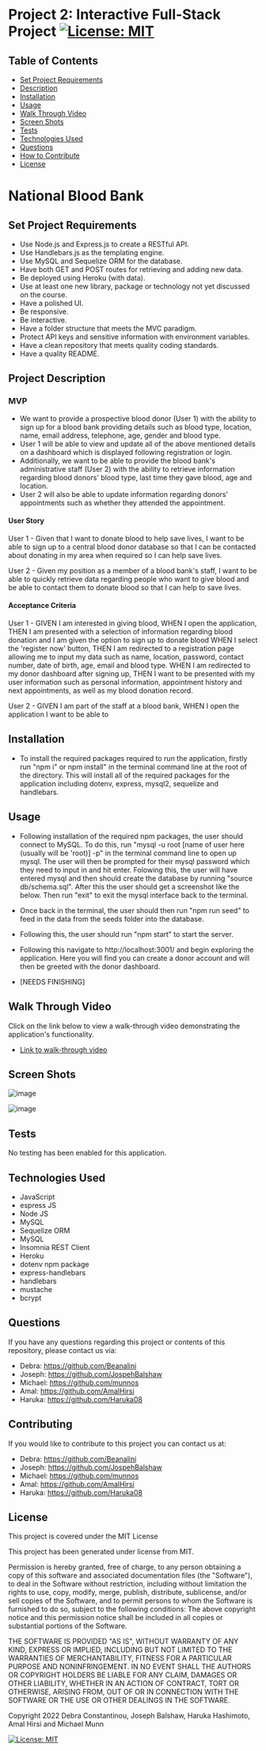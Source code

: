 # Project 2: Interactive Full-Stack Project [![License: MIT](https://img.shields.io/badge/License-MIT-yellow.svg)](https://opensource.org/licenses/MIT)  
  
  ## Table of Contents
  * [Set Project Requirements](#set-project-requirements)
  * [Description](#description)
  * [Installation](#installation)
  * [Usage](#usage)
  * [Walk Through Video](#walk-through-video)
  * [Screen Shots](#screen-shots)
  * [Tests](#tests)
  * [Technologies Used](#technologies-used)  
  * [Questions](#questions)
  * [How to Contribute](#How-to-Contribute)   
  * [License](#license)
  
  # National Blood Bank
  
  ## Set Project Requirements
  
  - Use Node.js and Express.js to create a RESTful API.
  - Use Handlebars.js as the templating engine.
  - Use MySQL and Sequelize ORM for the database.
  - Have both GET and POST routes for retrieving and adding new data.
  - Be deployed using Heroku (with data).
  - Use at least one new library, package or technology not yet discussed on the course.
  - Have a polished UI.
  - Be responsive.
  - Be interactive.
  - Have a folder structure that meets the MVC paradigm.
  - Protect API keys and sensitive information with environment variables.
  - Have a clean repository that meets quality coding standards.
  - Have a quality README.
   
  ## Project Description
  
  ### MVP 
  
  - We want to provide a prospective blood donor (User 1) with the ability to sign up for a blood bank providing details such as blood type, location, name, email         address, telephone, age, gender and blood type.
  - User 1 will be able to view and update all of the above mentioned details on a dashboard which is displayed following registration or login.
  - Additionally, we want to be able to provide the blood bank's administrative staff (User 2) with the ability to retrieve information regarding blood donors' blood type, last time they gave blood, age and location.
  - User 2 will also be able to update information regarding donors' appointments such as whether they attended the appointment.
 

  #### User Story

User 1 - Given that I want to donate blood to help save lives, I want to be able to sign up to a central blood donor database so that I can be contacted about donating in my area when required so I can help save lives.

User 2 - Given my position as a member of a blood bank's staff, I want to be able to quickly retrieve data regarding people who want to give blood and be able to contact them to donate blood so that I can help to save lives.

 

#### Acceptance Criteria

User 1 - GIVEN I am interested in giving blood,
WHEN I open the application,
THEN I am presented with a selection of information regarding blood donation and I am given the option to sign up to donate blood
WHEN I select the 'register now' button, 
THEN I am redirected to a registration page allowing me to input my data such as name, location, password, contact number, date of birth, age, email and blood type.
WHEN I am redirected to my donor dashboard after signing up,
THEN I want to be presented with my user information such as personal information, appointment history and next appointments, as well as my blood donation record.

User 2 - GIVEN I am part of the staff at a blood bank,
WHEN I open the application I want to be able to 



  ## Installation
  
  - To install the required packages required to run the application, firstly run "npm i" or npm install" in the terminal command line at the root of the directory. This will install all of the required packages for the application including dotenv, express, mysql2, sequelize and handlebars.
  
  ## Usage

- Following installation of the required npm packages, the user should connect to MySQL. To do this, run "mysql -u root [name of user here (usually will be 'root)] -p" in the terminal command line to open up mysql. The user will then be prompted for their mysql password which they need to input in and hit enter. Folowing this, the user will have entered mysql and then should create the database by running "source db/schema.sql". After this the user should get a screenshot like the below. Then run "exit" to exit the mysql interface back to the terminal.

- Once back in the terminal, the user should then run "npm run seed" to feed in the data from the seeds folder into the database.

- Following this, the user should run "npm start" to start the server.

- Following this navigate to http://localhost:3001/ and begin exploring the application. Here you will find you can create a donor account and will then be greeted with the donor dashboard.
  
 - [NEEDS FINISHING]
 
 ## Walk Through Video

   Click on the link below to view a walk-through video demonstrating the  application's functionality.

   - [Link to  walk-through video](https://)

   

  ## Screen Shots

![image](https://user-images.githubusercontent.com/88617634/195981870-0f748b16-0d65-412c-a416-3c2f90cfbb61.png)

![image](https://user-images.githubusercontent.com/88617634/195981885-e1cd7b55-2a7c-477b-bf6f-5847545cd549.png)

  ## Tests
  
  No testing has been enabled for this application.

  ## Technologies Used
  - JavaScript
  - espress JS
  - Node JS
  - MySQL
  - Sequelize ORM
  - MySQL
  - Insomnia REST Client
  - Heroku
  - dotenv npm package
  - express-handlebars
  - handlebars
  - mustache
  - bcrypt
  
    
 
  ## Questions
  If you have any questions regarding this project or contents of this repository, please contact us via:
  
  
  - Debra: https://github.com/Beanalini
  - Joseph: https://github.com/JospehBalshaw
  - Michael: https://github.com/munnos
  - Amal: https://github.com/AmalHirsi
  - Haruka: https://github.com/Haruka08



  
  ## Contributing
  If you would like to contribute to this project you can contact us  at: 
  - Debra: https://github.com/Beanalini
  - Joseph: https://github.com/JospehBalshaw
  - Michael: https://github.com/munnos
  - Amal: https://github.com/AmalHirsi
  - Haruka: https://github.com/Haruka08
  
  

  ## License
  This project is covered under the MIT License 
  
  This project has been generated under license from MIT.

Permission is hereby granted, free of charge, to any person obtaining a copy of this software and associated documentation files (the "Software"), to deal in the Software without restriction, including without limitation the rights to use, copy, modify, merge, publish, distribute, sublicense, and/or sell copies of the Software, and to permit persons to whom the Software is furnished to do so, subject to the following conditions: The above copyright notice and this permission notice shall be included in all copies or substantial portions of the Software.

THE SOFTWARE IS PROVIDED "AS IS", WITHOUT WARRANTY OF ANY KIND, EXPRESS OR IMPLIED, INCLUDING BUT NOT LIMITED TO THE WARRANTIES OF MERCHANTABILITY, FITNESS FOR A PARTICULAR PURPOSE AND NONINFRINGEMENT. IN NO EVENT SHALL THE AUTHORS OR COPYRIGHT HOLDERS BE LIABLE FOR ANY CLAIM, DAMAGES OR OTHER LIABILITY, WHETHER IN AN ACTION OF CONTRACT, TORT OR OTHERWISE, ARISING FROM, OUT OF OR IN CONNECTION WITH THE SOFTWARE OR THE USE OR OTHER DEALINGS IN THE SOFTWARE.

Copyright 2022 Debra Constantinou, Joseph Balshaw, Haruka Hashimoto, Amal Hirsi and Michael Munn
  
  [![License: MIT](https://img.shields.io/badge/License-MIT-yellow.svg)](https://opensource.org/licenses/MIT) 
  
